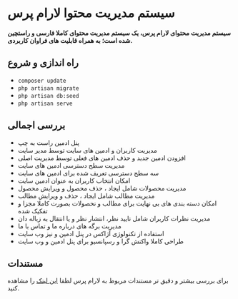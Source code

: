 # سیستم مدیریت محتوا لارام پرس
**سیستم مدیریت محتوای لارام پرس، یک سیستم مدیریت محتوای کاملا فارسی و راستچین شده است؛ به همراه قابلیت های فراوان کاربردی.**


## راه اندازی و شروع

- ```composer update```
- ```php artisan migrate```
- ```php artisan db:seed```
- ```php artisan serve```


## بررسی اجمالی

- پنل ادمین راست به چپ
- مدیریت کاربران و ادمین های سایت توسط مدیر سایت
- افزودن ادمین جدید و حذف ادمین های فعلی توسط مدیریت اصلی
- مدیریت سطح دسترسی ادمین های سایت
- سه سطح دسترسی تعریف شده برای ادمین های سایت
- امکان انتخاب کاربران به عنوان ادمین سایت
- مدیریت محصولات شامل ایجاد ، حذف محصول و ویرایش محصول
- مدیریت مطالب شامل ایجاد ، حذف و ویرایش مطالب
- امکان دسته بندی های بی نهایت برای مطالب و نحصولات بصورت کاملا مجزا و تفکیک شده
- مدیریت نظرات کاربران شامل تایید نظر، انتشار نظر و یا انتقال به زباله دان
- مدیریت برگه های درباره ما و تماس با ما
- استفاده از تکنولوژی آژاکس در پنل ادمین و نیز وب سایت
- طراحی کاملا واکنش گرا و رسپانسیو برای پنل ادمین و وب سایت

## مستندات
برای بررسی بیشتر و دقیق تر مستندات مربوط به لارام پرس لطفا [این لینک](https://mjdheidari.ir/main/projects/LaramPress)  را مشاهده کنید.
